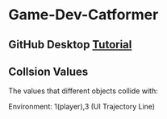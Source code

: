 # Game-Dev-Catformer

## GitHub Desktop [Tutorial](https://github.com/speedacm/GameDevSHMUP/wiki/Getting-Started)

## Collsion Values
The values that different objects collide with:

Environment: 1(player),3 (UI Trajectory Line) 
